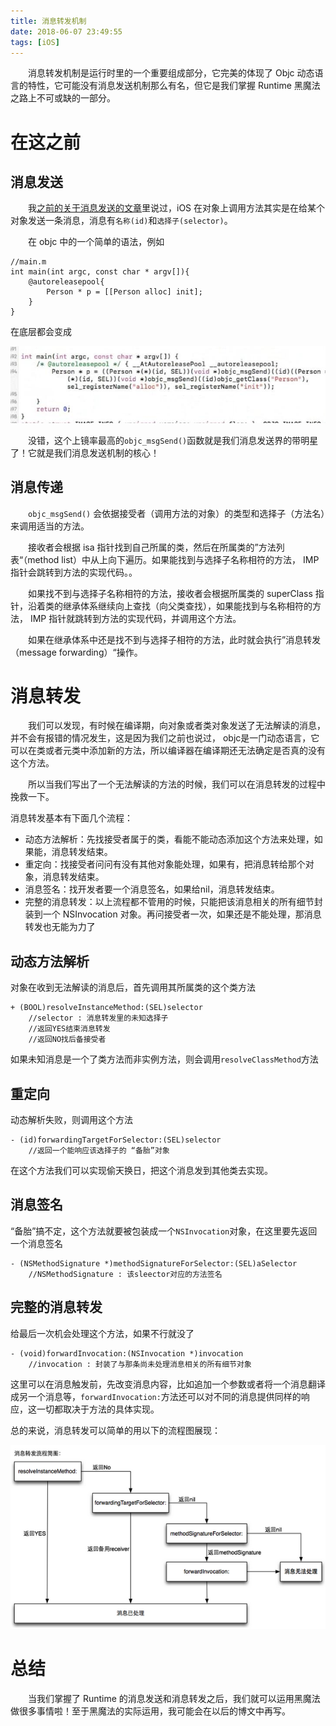 ```yaml
---
title: 消息转发机制
date: 2018-06-07 23:49:55
tags: [iOS]
---
```


　　消息转发机制是运行时里的一个重要组成部分，它完美的体现了 Objc 动态语言的特性，它可能没有消息发送机制那么有名，但它是我们掌握 Runtime 黑魔法之路上不可或缺的一部分。

<!-- more -->

# 在这之前

## 消息发送	

　　我[之前的关于消息发送的文章](http://luoyangcan.github.io/2017/09/02/AboutRuntime/)里说过，iOS 在对象上调用方法其实是在给某个对象发送一条消息，消息有`名称(id)`和`选择子(selector)`。

　　在 objc 中的一个简单的语法，例如

```objc
//main.m
int main(int argc, const char * argv[]){
    @autoreleasepool{
        Person * p = [[Person alloc] init];
    }
}
```

在底层都会变成

![底层](/img/objc_msgsend.jpg)

　　没错，这个上镜率最高的`objc_msgSend()`函数就是我们消息发送界的带明星了！它就是我们消息发送机制的核心！

## 消息传递

　　`objc_msgSend()` 会依据接受者（调用方法的对象）的类型和选择子（方法名）来调用适当的方法。

　　接收者会根据 isa 指针找到自己所属的类，然后在所属类的”方法列表“（method list）中从上向下遍历。如果能找到与选择子名称相符的方法， IMP 指针会跳转到方法的实现代码。。

　　如果找不到与选择子名称相符的方法，接收者会根据所属类的 superClass 指针，沿着类的继承体系继续向上查找（向父类查找），如果能找到与名称相符的方法，  IMP 指针就跳转到方法的实现代码，并调用这个方法。

　　如果在继承体系中还是找不到与选择子相符的方法，此时就会执行”消息转发（message forwarding）“操作。

 

# 消息转发

　　我们可以发现，有时候在编译期，向对象或者类对象发送了无法解读的消息，并不会有报错的情况发生，这是因为我们之前也说过， objc是一门动态语言，它可以在类或者元类中添加新的方法，所以编译器在编译期还无法确定是否真的没有这个方法。

　　所以当我们写出了一个无法解读的方法的时候，我们可以在消息转发的过程中挽救一下。



消息转发基本有下面几个流程：

* 动态方法解析：先找接受者属于的类，看能不能动态添加这个方法来处理，如果能，消息转发结束。
* 重定向：找接受者问问有没有其他对象能处理，如果有，把消息转给那个对象，消息转发结束。
* 消息签名：找开发者要一个消息签名，如果给nil，消息转发结束。
* 完整的消息转发：以上流程都不管用的时候，只能把该消息相关的所有细节封装到一个 NSInvocation 对象。再问接受者一次，如果还是不能处理，那消息转发也无能为力了



## 动态方法解析

对象在收到无法解读的消息后，首先调用其所属类的这个类方法

```objc
+ (BOOL)resolveInstanceMethod:(SEL)selector
    //selector : 消息转发里的未知选择子
    //返回YES结束消息转发
    //返回NO找后备接受者
```

如果未知消息是一个了类方法而非实例方法，则会调用`resolveClassMethod`方法



## 重定向

动态解析失败，则调用这个方法

```objc
- (id)forwardingTargetForSelector:(SEL)selector
    //返回一个能响应该选择子的 “备胎”对象
```

在这个方法我们可以实现偷天换日，把这个消息发到其他类去实现。



## 消息签名

“备胎”搞不定，这个方法就要被包装成一个`NSInvocation`对象，在这里要先返回一个消息签名

```objc
- (NSMethodSignature *)methodSignatureForSelector:(SEL)aSelector
    //NSMethodSignature : 该sleector对应的方法签名
```





## 完整的消息转发

给最后一次机会处理这个方法，如果不行就没了

```objc
- (void)forwardInvocation:(NSInvocation *)invocation
    //invocation : 封装了与那条尚未处理消息相关的所有细节对象
```

这里可以在消息触发前，先改变消息内容，比如追加一个参数或者将一个消息翻译成另一个消息等，`forwardInvocation:`方法还可以对不同的消息提供同样的响应，这一切都取决于方法的具体实现。



总的来说，消息转发可以简单的用以下的流程图展现：

![消息转发](/img/消息转发.png)



# 总结

　　当我们掌握了 Runtime 的消息发送和消息转发之后，我们就可以运用黑魔法做很多事情啦！至于黑魔法的实际运用，我可能会在以后的博文中再写。